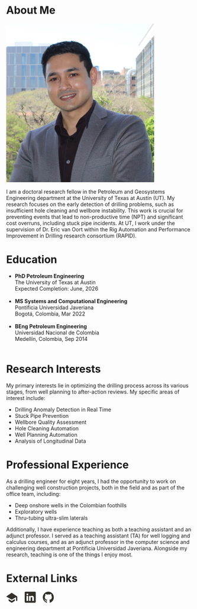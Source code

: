 # About Me
<img src="./src/Headshot.jpg" width="400" alt="Abraham's Headshot"/>
<p>I am a doctoral research fellow in the Petroleum and Geosystems Engineering department at the University of Texas at Austin (UT). My research focuses on the early detection of drilling problems, such as insufficient hole cleaning and wellbore instability. This work is crucial for preventing events that lead to non-productive time (NPT) and significant cost overruns, including stuck pipe incidents. At UT, I work under the supervision of Dr. Eric van Oort within the Rig Automation and Performance Improvement in Drilling research consortium (RAPID).</p>

# Education
<ul>
  <li><strong>PhD Petroleum Engineering</strong><br>
The University of Texas at Austin <br>
Expected Completion: June, 2026 </li> <br>
<li><strong>MS Systems and Computational Engineering</strong> <br>
Pontificia Universidad Javeriana <br>
Bogotá, Colombia, Mar 2022</li> <br>
<li><strong>BEng Petroleum Engineering</strong> <br>
Universidad Nacional de Colombia <br>
Medellín, Colombia, Sep 2014</li> <br>
</ul>

# Research Interests
<p>My primary interests lie in optimizing the drilling process across its various stages, from well planning to after-action reviews. My specific areas of interest include: </p>
<ul>
<li>Drilling Anomaly Detection in Real Time</li>
<li>Stuck Pipe Prevention</li>
<li>Wellbore Quality Assessment</li>
<li>Hole Cleaning Automation</li>
<li>Well Planning Automation</li>
<li>Analysis of Longitudinal Data</li>
</ul>

# Professional Experience
<p>As a drilling engineer for eight years, I had the opportunity to work on challenging well construction projects, both in the field and as part of the office team, including:</p>
<ul>
<li>Deep onshore wells in the Colombian foothills</li>
<li>Exploratory wells</li>
<li>Thru-tubing ultra-slim laterals</li>
</ul>
Additionally, I have experience teaching as both a teaching assistant and an adjunct professor. I served as a teaching assistant (TA) for well logging and calculus courses, and as an adjunct professor in the computer science and engineering department at Pontificia Universidad Javeriana. Alongside my research, teaching is one of the things I enjoy most.</p>

# External Links
<a href=""><img src="./src/icono_scholar_dark.svg" width=30/></a> &nbsp; &nbsp;
<a href=""><img src="./src/icono_linkedin_dark.svg" width=30/></a> &nbsp; &nbsp;
<a href=""><img src="./src/icono_github_dark.svg" width=30/></a> &nbsp; &nbsp;
